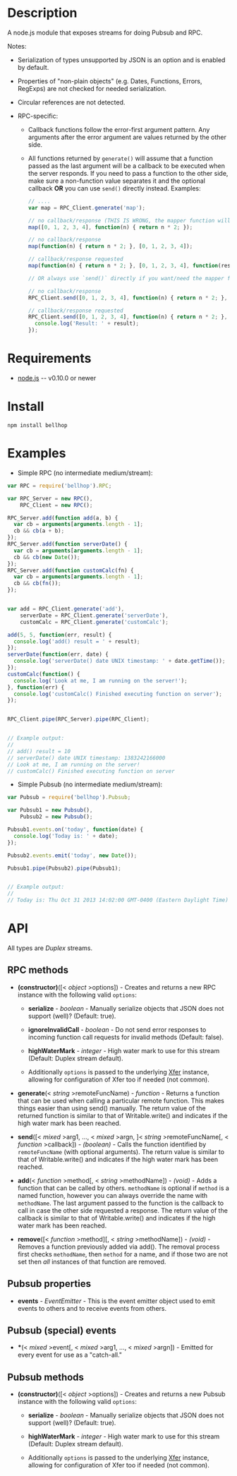 
Description
===========

A node.js module that exposes streams for doing Pubsub and RPC.

Notes:

 * Serialization of types unsupported by JSON is an option and is enabled by default.
 
 * Properties of "non-plain objects" (e.g. Dates, Functions, Errors, RegExps) are not checked for needed serialization.

 * Circular references are not detected.

 * RPC-specific:

     * Callback functions follow the error-first argument pattern. Any arguments after the error argument are values returned by the other side.

     * All functions returned by `generate()` will assume that a function passed as the last argument will be a callback to be executed when the server responds. If you need to pass a function to the other side, make sure a non-function value separates it and the optional callback **OR** you can use `send()` directly instead. Examples:

        ```javascript
        // ....
        var map = RPC_Client.generate('map');

        // no callback/response (THIS IS WRONG, the mapper function will not be sent to the other side and will be used as a callback instead)
        map([0, 1, 2, 3, 4], function(n) { return n * 2; });

        // no callback/response
        map(function(n) { return n * 2; }, [0, 1, 2, 3, 4]);

        // callback/response requested
        map(function(n) { return n * 2; }, [0, 1, 2, 3, 4], function(result) { console.log('Result: ' + result); });

        // OR always use `send()` directly if you want/need the mapper function to always be the second argument:

        // no callback/response
        RPC_Client.send([0, 1, 2, 3, 4], function(n) { return n * 2; }, 'map');

        // callback/response requested
        RPC_Client.send([0, 1, 2, 3, 4], function(n) { return n * 2; }, 'map', function(result) {
          console.log('Result: ' + result);
        });
        ```


Requirements
============

* [node.js](http://nodejs.org/) -- v0.10.0 or newer


Install
============

    npm install bellhop


Examples
========

* Simple RPC (no intermediate medium/stream):

```javascript
var RPC = require('bellhop').RPC;

var RPC_Server = new RPC(),
    RPC_Client = new RPC();

RPC_Server.add(function add(a, b) {
  var cb = arguments[arguments.length - 1];
  cb && cb(a + b);
});
RPC_Server.add(function serverDate() {
  var cb = arguments[arguments.length - 1];
  cb && cb(new Date());
});
RPC_Server.add(function customCalc(fn) {
  var cb = arguments[arguments.length - 1];
  cb && cb(fn());
});


var add = RPC_Client.generate('add'),
    serverDate = RPC_Client.generate('serverDate'),
    customCalc = RPC_Client.generate('customCalc');

add(5, 5, function(err, result) {
  console.log('add() result = ' + result);
});
serverDate(function(err, date) {
  console.log('serverDate() date UNIX timestamp: ' + date.getTime());
});
customCalc(function() {
  console.log('Look at me, I am running on the server!');
}, function(err) {
  console.log('customCalc() Finished executing function on server');
});


RPC_Client.pipe(RPC_Server).pipe(RPC_Client);


// Example output:
//
// add() result = 10
// serverDate() date UNIX timestamp: 1383242166000
// Look at me, I am running on the server!
// customCalc() Finished executing function on server
```

* Simple Pubsub (no intermediate medium/stream):

```javascript
var Pubsub = require('bellhop').Pubsub;

var Pubsub1 = new Pubsub(),
    Pubsub2 = new Pubsub();

Pubsub1.events.on('today', function(date) {
  console.log('Today is: ' + date);
});

Pubsub2.events.emit('today', new Date());

Pubsub1.pipe(Pubsub2).pipe(Pubsub1);


// Example output:
//
// Today is: Thu Oct 31 2013 14:02:00 GMT-0400 (Eastern Daylight Time)
```


API
===

All types are _Duplex_ streams.

RPC methods
-----------

* **(constructor)**([< _object_ >options]) - Creates and returns a new RPC instance with the following valid `options`:

    * **serialize** - _boolean_ - Manually serialize objects that JSON does not support (well)? (Default: true).

    * **ignoreInvalidCall** - _boolean_ - Do not send error responses to incoming function call requests for invalid methods (Default: false).

    * **highWaterMark** - _integer_ - High water mark to use for this stream (Default: Duplex stream default).

    * Additionally `options` is passed to the underlying [Xfer](https://github.com/mscdex/xfer) instance, allowing for configuration of Xfer too if needed (not common).

* **generate**(< _string_ >remoteFuncName) - _function_ - Returns a function that can be used when calling a particular remote function. This makes things easier than using send() manually. The return value of the returned function is similar to that of Writable.write() and indicates if the high water mark has been reached.

* **send**([< _mixed_ >arg1, ..., < _mixed_ >argn, ]< _string_ >remoteFuncName[, < _function_ >callback]) - _(boolean)_ - Calls the function identified by `remoteFuncName` (with optional arguments). The return value is similar to that of Writable.write() and indicates if the high water mark has been reached.

* **add**(< _function_ >method[, < _string_ >methodName]) - _(void)_ - Adds a function that can be called by others. `methodName` is optional if `method` is a named function, however you can always override the name with `methodName`. The last argument passed to the function is the callback to call in case the other side requested a response. The return value of the callback is similar to that of Writable.write() and indicates if the high water mark has been reached.

* **remove**([< _function_ >method][, < _string_ >methodName]) - _(void)_ - Removes a function previously added via add(). The removal process first checks `methodName`, then `method` for a name, and if those two are not set then *all* instances of that function are removed.


Pubsub properties
-----------------

* **events** - _EventEmitter_ - This is the event emitter object used to emit events to others and to receive events from others.

Pubsub (special) events
-----------------------

* __*__(< _mixed_ >event[, < _mixed_ >arg1, ..., < _mixed_ >argn]) - Emitted for every event for use as a "catch-all."

Pubsub methods
--------------

* **(constructor)**([< _object_ >options]) - Creates and returns a new Pubsub instance with the following valid `options`:

    * **serialize** - _boolean_ - Manually serialize objects that JSON does not support (well)? (Default: true).

    * **highWaterMark** - _integer_ - High water mark to use for this stream (Default: Duplex stream default).

    * Additionally `options` is passed to the underlying [Xfer](https://github.com/mscdex/xfer) instance, allowing for configuration of Xfer too if needed (not common).
